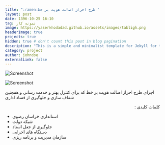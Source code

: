 ```yaml
---
title: ":ramen:طرح احراز اصالت هویت بر خط "
layout: post
date: 1396-10-25 16:10
tag: نمونه کار 
image: https://yaserkhodadad.github.io/assets/images/tabligh.png
headerImage: true
projects: true
hidden: true # don't count this post in blog pagination
description: "This is a simple and minimalist template for Jekyll for those who likes to eat noodles."
category: project
author: johndoe
externalLink: false
---
```


![Screenshot](https://yaserkhodadad.github.io/assets/port/p16.png)

![Screenshot](https://yaserkhodadad.github.io/assets/port/p17.png)



<p style="direction:rtl">

اجرای طرح احراز اصالت هویت بر خط که برای کنترل بهتر و خدمت رسانی و همچنین شفاف سازی و جلوگیری از فساد اداری
</p>

<p style="direction:rtl">
کلمات کلیدی :<br/>

-  استانداری خراسان رضوی <br/>
-  شبکه دولت <br/>
- جلوگیری از جعل اسناد  <br/>
-  دستگاه های اجرایی  <br/>
-   سازمان مدیریت و برنامه ریزی <br/>

</p>
